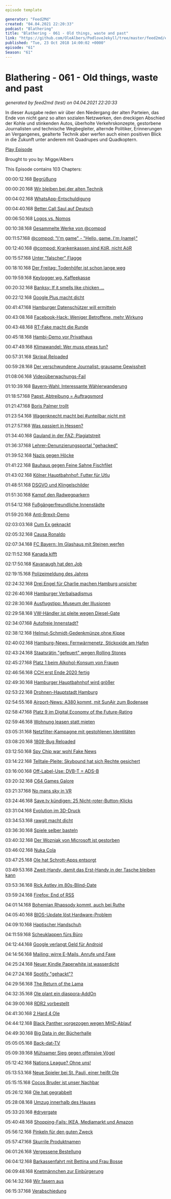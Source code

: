 ```yaml
---
episode template

generator: "Feed2Md"
created: "04.04.2021 22:20:33"
podcast: "Blathering"
title: "Blathering - 061 - Old things, waste and past"
link: "https://github.com/OleAlbers/PodloveJekyll/tree/master/feed2md/example/export/seasons/3/2018/10/Blathering___061___Old_things__waste_and_past.md"
published: "Tue, 23 Oct 2018 14:00:02 +0000"
episode: "61"
Season: "61"
---
```


# Blathering - 061 - Old things, waste and past
_generated by feed2md (test) on 04.04.2021 22:20:33_

In dieser Ausgabe reden wir über den Niedergang der alten Parteien, das Ende von nicht ganz so alten sozialen Netzwerken, den dreckigen Abschied der Kohle und stinkenden Autos, überholte Verkehrskonzepte, gestorbene Journalisten und technische Wegbegleiter, alternde Politiker,  Erinnerungen an Vergangenes, gealterte Technik aber werfen auch einen positiven Blick in die Zukunft unter anderem mit Quadrupes und Quadkoptern.

[Play Episode](https://www.blathering.de/podlove/file/590/s/feed/c/mp3/blathering_061.mp3)

Brought to you by: Migge/Albers

This Episode contains 103 Chapters:


00:00:12.168 [Begrüßung]()

00:00:20.168 [Wir bleiben bei der alten Technik](https://www.bavarian-geek.de/voicemeeter-banana/)

00:04:02.168 [WhatsApp-Entschuldigung]()

00:04:40.168 [Better Call Saul auf Deutsch](https://de.wikipedia.org/wiki/Better_Call_Saul)

00:06:50.168 [Logos vs. Nomos](https://de.wikipedia.org/wiki/%C3%96kotrophologie)

00:10:38.168 [Gesammelte Werke von @compod](https://twitter.com/ComPod)

00:11:57.168 [@compod: "I'm game" - "Hello, game. I'm (name)"](https://en.wiktionary.org/wiki/dibs)

00:12:40.168 [@compod: Krankenkassen sind KöR, nicht AöR](https://de.wikipedia.org/wiki/K%C3%B6rperschaft_des_%C3%B6ffentlichen_Rechts_(Deutschland))

00:15:57.168 [Unter "falscher" Flagge](https://www.katholisch.de/aktuelles/aktuelle-artikel/rettungsschiff-lifeline-darf-nicht-ins-vatikan-schiffsregister)

00:18:10.168 [Der Freitag: Todenhöfer ist schon lange weg](https://de.wikipedia.org/wiki/Der_Freitag#2017_bis_2018:_J%C3%BCrgen_Todenh%C3%B6fer_als_Herausgeber)

00:19:59.168 [Keylogger wg. Kaffeekasse](https://www.t-online.de/digital/id_84622558/keylogger-bei-der-berliner-polizei-es-ging-angeblich-um-schwindel-mit-der-kaffeekasse.html)

00:20:32.168 [Banksy: If it smells like chicken …](https://twitter.com/oe1cxw/status/1052874113415430145)

00:22:12.168 [Google Plus macht dicht](https://www.theverge.com/platform/amp/2018/10/9/17957312/google-plus-vulnerability-privacy-breach-law)

00:41:47.168 [Hamburger Datenschützer will ermitteln](https://www.zdnet.de/88344209/datenschuetzer-weltweit-ermitteln-wegen-datenpanne-bei-google/)

00:43:08.168 [Facebook-Hack: Weniger Betroffene, mehr Wirkung](https://www.zdnet.de/88344353/facebook-nennt-weitere-details-zu-hackerangriff/)

00:43:48.168 [RT-Fake macht die Runde](https://twitter.com/tibor/status/1049282869330370560)

00:45:18.168 [Hambi-Demo vor Privathaus](http://www.spiegel.de/wirtschaft/unternehmen/hambacher-forst-demo-vor-privathaus-von-kohlekommissions-mitglied-a-1233821.html)

00:47:49.168 [Klimawandel: Wer muss etwas tun?](https://www.theguardian.com/sustainable-business/2017/jul/10/100-fossil-fuel-companies-investors-responsible-71-global-emissions-cdp-study-climate-change)

00:57:31.168 [Skripal Reloaded](https://www.sueddeutsche.de/politik/fall-skripal-der-attentaeter-der-aus-dem-aquarium-kam-1.4162987)

00:59:28.168 [Der verschwundene Journalist: grausame Gewissheit](https://www.youtube.com/watch?v=ViDPIyiszoo)

01:08:06.168 [Videoüberwachungs-Fail](https://www.heise.de/newsticker/meldung/CCC-Bundespolizei-hat-Bericht-zur-Gesichtserkennung-absichtlich-geschoent-4191216.html)

01:10:39.168 [Bayern-Wahl: Interessante Wählerwanderung](https://twitter.com/tmigge/status/1051517818200559618)

01:18:57.168 [Papst: Abtreibung = Auftragsmord](https://www.derwesten.de/politik/papst-franziskus-vergleicht-abtreibung-mit-auftragsmord-id215527089.html)

01:21:47.168 [Boris Palmer trollt](https://meedia.de/2018/10/15/wie-ein-rechtspopulistischer-luegentroll-gruenen-politiker-boris-palmer-irritiert-mit-falschmeldung-ueber-merkel-seehofer-ruecktritt/)

01:23:54.168 [Wagenknecht macht bei #unteilbar nicht mit](https://www.volksverpetzer.de/schwer-verpetzt/unteilbar-demo/)

01:27:57.168 [Was passiert in Hessen?](https://twitter.com/stluedke/status/1053200053853130753)

01:34:40.168 [Gauland in der FAZ: Plagiatstreit](https://bildblog.de/102620/verwechselt-tagesspiegel-hitler-mit-tagesspiegel/)

01:36:37.168 [Lehrer-Denunzierungsportal "gehacked"](https://plus.google.com/+FarlionLunkwitz/posts/aACf6VY1XJ5)

01:39:52.168 [Nazis gegen Höcke](https://www.thueringer-allgemeine.de/web/zgt/politik/detail/-/specific/Nazis-marschieren-bei-Hoecke-auf-AfD-kritisiert-Versammlungsbehoerde-1664569725)

01:41:22.168 [Bauhaus gegen Feine Sahne Fischfilet](http://www.spiegel.de/kultur/musik/feine-sahne-fischfilet-bauhaus-dessau-verleugnet-seine-geschichte-kommentar-a-1234274.html)

01:43:02.168 [Kölner Hauptbahnhof: Futter für Utlu](https://twitter.com/LaVieVagabonde/status/1051939472097599488)

01:48:51.168 [DSGVO und Klingelschilder](https://www.heise.de/newsticker/meldung/Kommentar-zur-DSGVO-Posse-Klingelschilder-sind-die-neuen-Gurken-4197173.html)

01:51:30.168 [Kampf den Radwegparkern](https://www.zeit.de/hamburg/2018-10/elbvertiefung-17-10-2018)

01:54:12.168 [Fußgängerfreundliche Innenstädte](https://www.lz.de/ueberregional/owl/22269405_Umweltbundesamt-will-Parkplaetze-in-Innenstaedten-um-ein-Drittel-reduzieren.html)

01:59:20.168 [Anti-Brexit-Demo](https://threadreaderapp.com/thread/1051411763680473090.html)

02:03:03.168 [Cum Ex geknackt](https://www.zeit.de/2018/43/cum-ex-steuerbetrug-aktiengeschaeft-europa-finanzpolitik)

02:05:32.168 [Causa Ronaldo](https://threadreaderapp.com/thread/1046478115734720513.html)

02:07:34.168 [FC Bayern: Im Glashaus mit Steinen werfen](https://www.t-online.de/sport/fussball/bundesliga/id_84642886/kommentar-zur-fc-bayern-pk-die-bayern-bosse-sind-zu-weit-gegangen.html)

02:11:52.168 [Kanada kifft](https://www.youtube.com/watch?v=GCwoOHlQLlA)

02:17:50.168 [Kavanaugh hat den Job](https://metro.co.uk/2018/10/11/body-language-expert-says-brett-kavanaughs-wife-looks-vulnerable-and-alone-at-swearing-in-8028375/)

02:19:15.168 [Polizeimeldung des Jahres](http://cdn.webfail.com/upl/img/3f840edca1b/post2.jpg)

02:24:32.168 [Drei Engel für Charlie machen Hamburg unsicher](https://www.dpa-video.com/video/36610847/dreharbeiten-drei-engel-fur-charlie-in-hamburg)

02:26:40.168 [Hamburger Verbalsadismus](http://www.hammerbrooklyn.hamburg/)

02:28:30.168 [Ausflugstipp: Museum der Illusionen](https://hamburg.museumderillusionen.de/)

02:29:58.168 [VW-Händler ist pleite wegen Diesel-Gate](https://www.abendblatt.de/hamburg/article215538187/Hamburger-Autohaus-Willy-Tiedtke-stellt-Insolvenzantrag.html)

02:34:07.168 [Autofreie Innenstadt?](https://www.mopo.de/hamburg/statt-schwachsinniger-diesel-verbotszonen-sperrt-hamburgs-innenstadt-fuer-autos--31421548)

02:38:12.168 [Helmut-Schmidt-Gedenkmünze ohne Kippe](https://twitter.com/tmigge/status/1051770132069081088)

02:40:02.168 [Hamburg-News: Fernwärmenetz, Stickoxide am Hafen](https://www.ndr.de/nachrichten/hamburg/NABU-Luft-an-Landungsbruecken-besonders-mies,luftverschmutzung164.html)

02:43:24.168 [Staatsrätin "gefeuert" wegen Rolling Stones](https://www.ndr.de/nachrichten/hamburg/Stones-Ticket-Affaere-Staatsraetin-muss-gehen,bezirksamt140.html)

02:45:27.168 [Platz 1 beim Alkohol-Konsum von Frauen](https://www.hamburg1.de/nachrichten/37776/Hamburger_auf_Platz_1_im_Alkoholkonsum.html)

02:46:56.168 [CCH erst Ende 2020 fertig](https://www.abendblatt.de/hamburg/article215610535/CCH-Eroeffnung-in-Hamburg-jetzt-erst-Ende-2020.html)

02:49:30.168 [Hamburger Hauptbahnhof wird größer](https://www.ndr.de/nachrichten/hamburg/Hamburger-Hauptbahnhof-soll-erweitert-werden,hauptbahnhof214.html)

02:53:22.168 [Drohnen-Hauptstadt Hamburg](https://www.abendblatt.de/hamburg/article215601095/Drohnen-sollen-in-Hamburg-Medikamente-transportieren.html)

02:54:55.168 [Airport-News: A380 kommt, mit SunAir zum Bodensee](https://www.hamburg-airport.de/de/11294.php)

02:58:47.168 [Platz 9 im Digital Economy of the Future-Rating](https://www.hamburg-news.hamburg/de/medien-it-kreativwirtschaft/hamburg-gilt-als-eine-der-chancenreichsten-digital-staedte-der-welt/)

02:59:46.168 [Wohnung leasen statt mieten](https://www.abendblatt.de/wirtschaft/article215536529/So-funktioniert-Wohnraum-Leasing-Das-sollten-Sie-wissen.html)

03:05:31.168 [Netzfilter-Kampagne mit gestohlenen Identitäten](https://www.heise.de/newsticker/meldung/Millionen-fremder-Namen-zur-Abschaffung-der-Netzneutralitaet-missbraucht-4196015.html)

03:08:20.168 [1809-Bug Reloaded](https://www.zdnet.de/88344241/windows-10-version-1809-oktober-patchday-legt-einige-hp-systeme-lahm/)

03:12:50.168 [Spy Chip war wohl Fake News](https://www.zdnet.de/88344025/dhs-und-gchq-dementieren-ebenfalls-angriffe-mit-spionagechips-auf-amazon-und-apple/)

03:14:22.168 [Telltale-Pleite: Skybound hat sich Rechte gesichert](http://www.robots-and-dragons.de/news/118450-the-walking-dead-skybound-erhalt-rechte-fur-tell-tale-games-the-walking-dead-the-final)

03:16:00.168 [Off-Label-Use: DVB-T = ADS-B](https://twitter.com/stammtischphilo/status/1050154446095863809)

03:20:32.168 [C64 Games Galore](https://www.golem.de/news/klassiker-internet-archive-bietet-tausende-spielbare-c64-games-1810-137068.html)

03:21:37.168 [No mans sky in VR](https://www.vrnerds.de/no-mans-sky-entwickler-denken-ueber-vr-support-nach/)

03:24:46.168 [Save.tv kündigen: 25 Nicht-roter-Button-Klicks](https://www.save.tv/)

03:31:04.168 [Evolution im 3D-Druck](https://twitter.com/stammtischphilo/status/1051488831810224128)

03:34:53.168 [rawgit macht dicht](https://twitter.com/stammtischphilo/status/1051119503344619520)

03:36:30.168 [Spiele selber basteln](https://pluspora.com/posts/711e75f0b21b013620c600505608f9fe)

03:40:32.168 [Der Wozniak von Microsoft ist gestorben](https://de.wikipedia.org/wiki/Paul_Allen)

03:46:02.168 [Nuka Cola](https://pluspora.com/posts/93d4d070b1050136206800505608f9fe)

03:47:25.168 [Ole hat Schrott-Apps entsorgt](https://pluspora.com/posts/e7d43060b0a00136206b00505608f9fe)

03:49:53.168 [Zweit-Handy, damit das Erst-Handy in der Tasche bleiben kann](https://www.zdnet.de/88344513/palm-zeigt-mini-smartphone-mit-33-zoll-display-und-android-8-1/)

03:53:36.168 [Rick Astley im 80s-Blind-Date](https://www.musikexpress.de/rick-astley-im-80s-blind-date-music-for-the-masses-das-ist-mal-ein-statement-1105009/)

03:59:24.168 [Firefox: End of RSS](https://www.zdnet.de/88344469/firefox-mozilla-streicht-rss-unterstuetzung/)

04:01:14.168 [Bohemian Rhapsody kommt, auch bei Ruthe](https://twitter.com/ralphruthe/status/1053970922871422976)

04:05:40.168 [BIOS-Update löst Hardware-Problem](https://www.dell.com/)

04:09:10.168 [Haptischer Handschuh](https://www.youtube.com/watch?v=ha2gtpXKboI)

04:11:59.168 [Scheuklappen fürs Büro](https://t3n.de/news/scheuklappen-buero-panasonic-1118525/)

04:12:44.168 [Google verlangt Geld für Android](https://www.zdnet.de/88344679/nach-eu-kartellurteil-google-bittet-europaeische-android-partner-zur-kasse/)

04:14:56.168 [Mailing: wirre E-Mails, Anrufe und Faxe](https://www.deutschepost.de/de/d/deutsche-post-direkt.html)

04:25:24.168 [Neuer Kindle Paperwhite ist wasserdicht](https://www.golem.de/news/neuer-kindle-paperwhite-im-hands-on-amazons-wasserdichter-e-book-reader-mit-planem-display-1810-137146.html)

04:27:24.168 [Spotify "gehackt"?](https://pastebin.com/search?q=Spotify)

04:29:56.168 [The Return of the Lama](https://www.heise.de/newsticker/meldung/Erstes-Update-seit-fuenf-Jahren-Winamp-5-8-ist-da-4196718.html)

04:32:35.168 [Ole plant ein diaspora-AddOn](https://pluspora.com/posts/f3b13940aed901364741005056268def)

04:39:00.168 [RDR2 vorbestellt](https://plus.google.com/+OleAlbers/posts/dTan5iUu18Z)

04:41:30.168 [2 Hard 4 Ole](https://de.wikipedia.org/wiki/22._Juli_(Film))

04:44:12.168 [Black Panther vorgezogen wegen MHD-Ablauf](https://de.wikipedia.org/wiki/James_Cromwell)

04:49:30.168 [Big Data in der Bücherhalle](https://de.wikipedia.org/wiki/Thor:_Tag_der_Entscheidung)

05:05:05.168 [Back-dat-TV](https://twitter.com/stammtischphilo/status/1051521007759048705)

05:09:39.168 [Mühsamer Sieg gegen offensive Vögel](http://hurz.me/u6)

05:12:42.168 [Nations League? Ohne uns!](https://twitter.com/stammtischphilo/status/1052304029336985601)

05:13:53.168 [Neue Spieler bei St. Pauli, einer heißt Ole](https://twitter.com/stammtischphilo/status/1053298013832204288)

05:15:15.168 [Cocos Bruder ist unser Nachbar](https://www.instagram.com/p/BpKbQy9Fzbf/)

05:26:12.168 [Ole hat gegrabbelt](https://twitter.com/stammtischphilo/status/1051774079169155072)

05:28:08.168 [Umzug innerhalb des Hauses](https://www.instagram.com/p/Bo0o8B2FgWL/)

05:33:20.168 [#dryergate](https://twitter.com/stammtischphilo/status/1053287551505698816)

05:40:48.168 [Shopping-Fails: IKEA, Mediamarkt und Amazon](https://www.ikea.com/de/de/catalog/products/40359761/)

05:56:12.168 [Pinkeln für den guten Zweck](https://pluspora.com/posts/569cef50b0910136206800505608f9fe)

05:57:47.168 [Skurrile Produktnamen](https://www.zeit.de/wirtschaft/unternehmen/2018-01/naketano-marke-ende-ursachen-unbekannt-modelabel)

06:01:26.168 [Vergessene Bestellung](https://twitter.com/stammtischphilo/status/1053665776513810432)

06:04:12.168 [Barkassenfahrt mit Bettina und Frau Bosse](https://www.instagram.com/p/Bo4vIx8FwDt/)

06:09:48.168 [Knetmännchen zur Einbürgerung](https://twitter.com/stammtischphilo/status/1050857488189407232)

06:14:32.168 [Wir fasern aus](https://itunes.apple.com/us/app/ultimate-stopwatch/id502096113?mt=8)

06:15:37.168 [Verabschiedung]()


